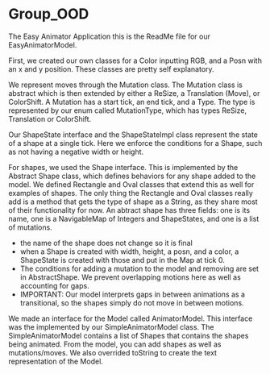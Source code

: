 # Group_OOD

The Easy Animator Application
this is the ReadMe file for our EasyAnimatorModel.

First, we created our own classes for a Color inputting RGB, and a Posn with an x and y position.  These classes are pretty self explanatory. 

We represent moves through the Mutation class.  The Mutation class is abstract which is then extended by either a ReSize, 
a Translation (Move), or ColorShift.  A Mutation has a start tick, an end tick, and a Type.  The type is represented by our enum called MutationType,
which has types ReSize, Translation or ColorShift.

Our ShapeState interface and the ShapeStateImpl class represent the state of a shape at a single tick.  Here we enforce the conditions for a Shape,
such as not having a negative width or height.   

For shapes, we used the Shape interface. This is implemented by the Abstract Shape class, which defines behaviors for any shape added to the model.
We defined Rectangle and Oval classes that extend this as well for examples of shapes.
The only thing the Rectangle and Oval classes really add is a method that gets the type of shape as a String, as they share
most of their functionality for now.
An abtract shape has three fields: 
one is its name, one is a NavigableMap of Integers and ShapeStates, and one is a list of mutations.  
 - the name of the shape does not change so it is final
 - when a Shape is created with width, height, a posn, and a color, a ShapeState is created with those and put in the Map at tick 0.
 - The conditions for adding a mutation to the model and removing are set in AbstractShape.  We prevent overlapping motions here as well as accounting for gaps.
 - IMPORTANT: Our model interprets gaps in between animations as a transitional, so the shapes simply do not move in between motions.

We made an interface for the Model called AnimatorModel.  This interface was the implemented by our SimpleAnimatorModel class. The SimpleAnimatorModel
contains a list of Shapes that contains the shapes being animated.  From the model, you can add shapes as well as mutations/moves.  We also overrided 
toString to create the text representation of the Model.
